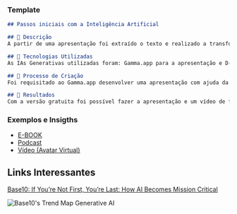### Template

```markdown
## Passos iniciais com a Inteligência Artificial

## 📒 Descrição
A partir de uma apresentação foi extraído o texto e realizado a transformação para vídeo com a aplicação da inteligência artificial.

## 🤖 Tecnologias Utilizadas
As IAs Generativas utilizadas foram: Gamma.app para a apresentação e D-ID para a transformação do texto em vídeo.

## 🧐 Processo de Criação
Foi requisitado ao Gamma.app desenvolver uma apresentação com ajuda da IA sobre a questão Como-a-IA-pode-ser-aplicada-na-area-negocios?, a partir do conteúdo gerado foi extraído o texto e colocado no site do D-ID para fazer a conversão do texto em áudio e vídeo.

## 🚀 Resultados
Com a versão gratuita foi possível fazer a apresentação e um vídeo de forma separada.

```

### Exemplos e Insigths

- [E-BOOK](/exemplos/E-BOOK.md)
- [Podcast](/exemplos/PODCAST.md)
- [Vídeo (Avatar Virtual)](/exemplos/VIDEO.md)

## Links Interessantes

[Base10: If You’re Not First, You’re Last: How AI Becomes Mission Critical](https://base10.vc/post/generative-ai-mission-critical/)

![Base10's Trend Map Generative AI](https://github.com/digitalinnovationone/lab-natty-or-not/assets/730492/f4df26e8-f8f7-4419-8252-c69d73ea930c)
